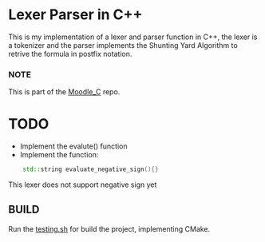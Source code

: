 # Lexer Parser in C++
This is my implementation of a lexer and parser function in C++, the lexer is a tokenizer and the parser implements the Shunting Yard Algorithm to retrive the formula in postfix notation.

### NOTE
This is part of the [Moodle_C](https://github.com/Uriegas/Moodle_C-) repo.

# TODO
* Implement the evalute() function
* Implement the function:
```c++
    std::string evaluate_negative_sign(){}
```
This lexer does not support negative sign yet

## BUILD
Run the [testing.sh](testing.sh) for build the project, implementing CMake.